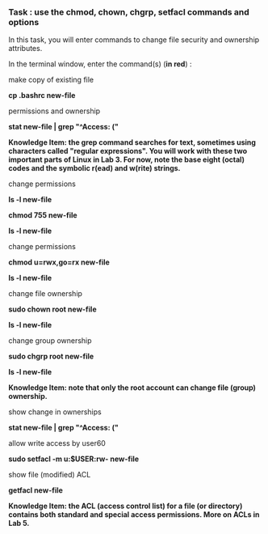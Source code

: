 ### Task : use the **chmod**, **chown**, **chgrp**, **setfacl** commands and options
In this task, you will enter commands to change file security and ownership attributes.

In the terminal window, enter the command(s) (**in red**) :

make copy of existing file

**cp .bashrc new-file**

permissions and ownership

**stat new-file | grep "^Access: ("**

**Knowledge Item: the grep command searches for text, sometimes using characters called "regular expressions". You will work with these two important parts of Linux in Lab 3. For now, note the base eight (octal) codes and the symbolic r(ead) and w(rite) strings.**

change permissions

**ls -l new-file**

**chmod 755 new-file**

**ls -l new-file**

change permissions

**chmod u=rwx,go=rx new-file**

**ls -l new-file**

change file ownership

**sudo chown root new-file**

**ls -l new-file**

change group ownership

**sudo chgrp root new-file**

**ls -l new-file**

**Knowledge Item: note that only the root account can change file (group) ownership.**

show change in ownerships

**stat new-file | grep "^Access: ("**

allow write access by user60

**sudo setfacl -m u:$USER:rw- new-file**

show file (modified) ACL

**getfacl new-file**

**Knowledge Item: the ACL (access control list) for a file (or directory) contains both standard and special access permissions. More on ACLs in Lab 5.**